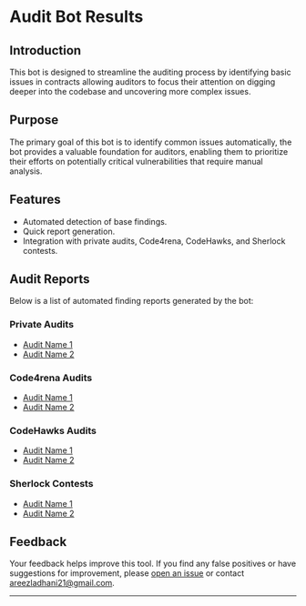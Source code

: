 # Audit Bot Results

## Introduction

This bot is designed to streamline the auditing process by identifying basic issues in contracts allowing auditors to focus their attention on digging deeper into the codebase and uncovering more complex issues.

## Purpose

The primary goal of this bot is to identify common issues automatically, the bot provides a valuable foundation for auditors, enabling them to prioritize their efforts on potentially critical vulnerabilities that require manual analysis.

## Features

- Automated detection of base findings.
- Quick report generation.
- Integration with private audits, Code4rena, CodeHawks, and Sherlock contests.

## Audit Reports

Below is a list of automated finding reports generated by the bot:

### Private Audits

- [Audit Name 1](link-to-the-report-for-audit-name-1)
- [Audit Name 2](link-to-the-report-for-audit-name-2)
  
### Code4rena Audits

- [Audit Name 1](link-to-the-report-for-audit-name-1)
- [Audit Name 2](link-to-the-report-for-audit-name-2)

### CodeHawks Audits

- [Audit Name 1](link-to-the-report-for-audit-name-1)
- [Audit Name 2](link-to-the-report-for-audit-name-2)

### Sherlock Contests

- [Audit Name 1](link-to-the-report-for-audit-name-1)
- [Audit Name 2](link-to-the-report-for-audit-name-2)

## Feedback

Your feedback helps improve this tool. If you find any false positives or have suggestions for improvement, please [open an issue](https://github.com/areezladhani/Automated-Findings-Bot/issues) or contact [areezladhani21@gmail.com](mailto:areezladhani21@gmail.com).

---
